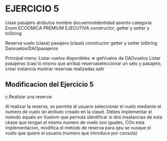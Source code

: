 # **EJERCICIO 5**


clase pasajero
atributos nombre
docuemnoIdentidad
asiento
categoria Enum ECOOMICA PREMIUM EJECUTIVA
constructor, getter y setter y toString

Reserva
vuelo (clase)
pasajero (clase)
constructor
getter y setter
toString
Daovuelos/DAOpasajeros

Principal 
menu:
Listar vuelos disponibles => getVuelos de DAOvuelos
Listar pasajeros (casi lo mismo que arriba)
reservaseleccionar un uelo y pasajero, crear instancia 
mostrar reservas realizadas
salir

## Modificacion del Ejercicio 5
 c.Realizar una reserva:
  
  Al realizar la reserva, se permite al usuario seleccionar el vuelo mediante el numero de vuelo (el atributo creado en la clase).
  Debes implementar el metodo equals en Vuelom que pernuta identificar si dos insatancias de esta ckase que tengan el mismo numero de vuelo son iguales,
  COn esta implementacion, modifica el metodo de reserva para qeu se vusque el vuelo que quiere el usuario:(numero que introduce por consola)
     
